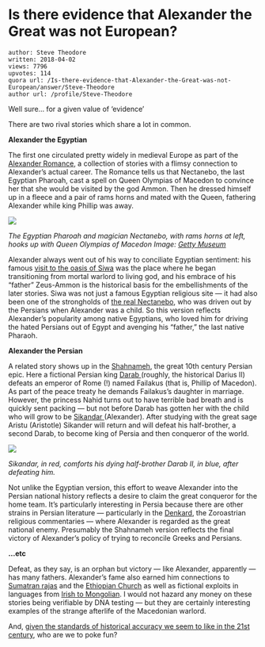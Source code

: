 # Is there evidence that Alexander the Great was not European?

	author: Steve Theodore
	written: 2018-04-02
	views: 7796
	upvotes: 114
	quora url: /Is-there-evidence-that-Alexander-the-Great-was-not-European/answer/Steve-Theodore
	author url: /profile/Steve-Theodore


Well sure… for a given value of ‘evidence’

There are two rival stories which share a lot in common.

__Alexander the Egyptian__ 

The first one circulated pretty widely in medieval Europe as part of the [Alexander Romance](http://www.attalus.org/info/alexander.html), a collection of stories with a flimsy connection to Alexander’s actual career. The Romance tells us that Nectanebo, the last Egyptian Pharoah, cast a spell on Queen Olympias of Macedon to convince her that she would be visited by the god Ammon. Then he dressed himself up in a fleece and a pair of rams horns and mated with the Queen, fathering Alexander while king Phillip was away.

![](https://qph.fs.quoracdn.net/main-qimg-ef059a53ede522d70dadb74f5c004ccb)

_The Egyptian Pharoah and magician Nectanebo, with rams horns at left, hooks up with Queen Olympias of Macedon Image:_ _[Getty Museum](http://www.getty.edu/art/collection/objects/4193/unknown-maker-the-conception-of-alexander-the-great-flemish-about-1475/?dz=0.5000,0.7757,0.36)_ 

Alexander always went out of his way to conciliate Egyptian sentiment: his famous [visit to the oasis of Siwa](https://www.quora.com/Why-did-Alexander-have-to-make-the-long-journey-to-Siwa-which-is-out-of-his-way-to-Persia-How-can-he-know-the-outcome-if-he-just-improvised) was the place where he began transitioning from mortal warlord to living god, and his embrace of his “father” Zeus-Ammon is the historical basis for the embellishments of the later stories. Siwa was not just a famous Egyptian religious site — it had also been one of the strongholds of [the real Nectanebo](https://en.wikipedia.org/wiki/Nectanebo_II), who was driven out by the Persians when Alexander was a child. So this version reflects Alexander’s popularity among native Egyptians, who loved him for driving the hated Persians out of Egypt and avenging his “father,” the last native Pharaoh.

__Alexander the Persian__ 

A related story shows up in the [Shahnameh](https://en.wikipedia.org/wiki/Shahnameh), the great 10th century Persian epic. Here a fictional Persian king [Darab ](https://www.heritageinstitute.com/zoroastrianism/shahnameh/page37.htm)(roughly, the historical Darius II) defeats an emperor of Rome (!) named Failakus (that is, Phillip of Macedon). As part of the peace treaty he demands Failakus’s daughter in marriage. However, the princess Nahid turns out to have terrible bad breath and is quickly sent packing — but not before Darab has gotten her with the child who will grow to be [Sikandar ](https://www.heritageinstitute.com/zoroastrianism/shahnameh/page38.htm)(Alexander). After studying with the great sage Aristu (Aristotle) Sikander will return and will defeat his half-brother, a second Darab, to become king of Persia and then conqueror of the world.

![](https://qph.fs.quoracdn.net/main-qimg-c444f282317a2b39d4e5ee47778d2462)

_Sikandar, in red, comforts his dying half-brother Darab II, in blue, after defeating him._ 

Not unlike the Egyptian version, this effort to weave Alexander into the Persian national history reflects a desire to claim the great conqueror for the home team. It’s particularly interesting in Persia because there are other strains in Persian literature — particularly in the [Denkard](https://en.wikipedia.org/wiki/Denkard), the Zoroastrian religious commentaries — where Alexander is regarded as the great national enemy. Presumably the Shahnameh version reflects the final victory of Alexander’s policy of trying to reconcile Greeks and Persians.

__…etc__ 

Defeat, as they say, is an orphan but victory — like Alexander, apparently — has many fathers. Alexander’s fame also earned him connections to [Sumatran rajas](https://en.wikipedia.org/wiki/Hikayat_Iskandar_Zulkarnain) and the [Ethiopian Church](https://archive.org/details/cu31924091208573) as well as fictional exploits in languages from [Irish to Mongolian](https://en.wikipedia.org/wiki/Alexander_romance). I would not hazard any money on these stories being verifiable by DNA testing — but they are certainly interesting examples of the strange afterlife of the Macedonian warlord.

And, [given the standards of historical accuracy we seem to like in the 21st century](https://www.quora.com/Were-Achilles-and-Zeus-black-like-in-the-BBC-series-Troy-Fall-of-a-City/answer/Steve-Theodore), who are we to poke fun?

